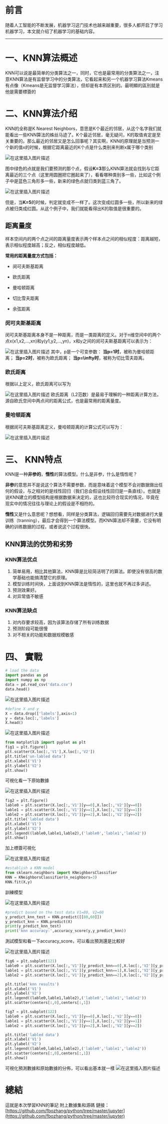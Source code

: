

# 前言
随着人工智能的不断发展，机器学习这门技术也越来越重要，很多人都开启了学习机器学习，本文就介绍了机器学习的基础内容。

---


# 一、KNN算法概述
KNN可以说是最简单的分类算法之一，同时，它也是最常用的分类算法之一，注意KNN算法是有监督学习中的分类算法，它看起来和另一个机器学习算法Kmeans有点像（Kmeans是无监督学习算法），但却是有本质区别的。最明顯的區別就是他是需要標簽的

# 二、KNN算法介绍
KNN的全称是K Nearest Neighbors，意思是K个最近的邻居，从这个名字我们就能看出一些KNN算法的蛛丝马迹了。K个最近邻居，毫无疑问，K的取值肯定是至关重要的。那么最近的邻居又是怎么回事呢？其实啊，KNN的原理就是当预测一个新的值x的时候，根据它距离最近的K个点是什么类别来判断x属于哪个类别

![在这里插入图片描述](https://i-blog.csdnimg.cn/blog_migrate/5919ba4aedace5adc4689cfa09fa3e27.png)


图中绿色的点就是我们要预测的那个点，假设**K=3**那么KNN算法就会找到与它距离最近的三个点（这里用圆圈把它圈起来了），看看哪种类别多一些，比如这个例子中是蓝色三角形多一些，新来的绿色点就归类到蓝三角了。

![在这里插入图片描述](https://i-blog.csdnimg.cn/blog_migrate/a8e21647c6af1357f329a9ed6460923f.png)

但是，当**K=5**的时候，判定就变成不一样了。这次变成红圆多一些，所以新来的绿点被归类成红圆。从这个例子中，我们就能看得出K的取值是很重要的。


## 距离量度
样本空间内的两个点之间的距离量度表示两个样本点之间的相似程度：距离越短，表示相似程度越高；反之，相似程度越低。

**常用的距离量度方式包括：**

 - 闵可夫斯基距离

- 欧氏距离
- 曼哈顿距离
- 切比雪夫距离
- 余弦距离


### 闵可夫斯基距离

闵可夫斯基距离本身不是一种距离，而是一类距离的定义。对于n维空间中的两个点x(x1,x2,…,xn)和y(y1,y2,…,yn)，x和y之间的闵可夫斯基距离可以表示为：

![在这里插入图片描述](https://i-blog.csdnimg.cn/blog_migrate/cf86a650e9257e4a8bf42edbc8619f75.png)
其中，p是一个可变参数：
**当p=1时**，被称为曼哈顿距离；
**当p=2时**，被称为欧氏距离；
**当p=\infty时**，被称为切比雪夫距离。

### 欧氏距离
根据以上定义，欧氏距离可以写为

![在这里插入图片描述](https://i-blog.csdnimg.cn/blog_migrate/79bff283d831762478686d014a0c98a0.png)
 欧氏距离（L2范数）是最易于理解的一种距离计算方法，源自欧氏空间中两点间的距离公式，也是最常用的距离量度。

### 曼哈顿距离
根据闵可夫斯基距离定义，曼哈顿距离的计算公式可以写为：

![在这里插入图片描述](https://i-blog.csdnimg.cn/blog_migrate/133737433e883f7e5855ad5835adb832.png)

# 三、 KNN特点
KNN是一种**非参的**，**惰性**的算法模型。什么是非参，什么是惰性呢？

**非参**的意思并不是说这个算法不需要参数，而是意味着这个模型不会对数据做出任何的假设，与之相对的是线性回归（我们总会假设线性回归是一条直线）。也就是说KNN建立的模型结构是根据数据来决定的，这也比较符合现实的情况，毕竟在现实中的情况往往与理论上的假设是不相符的。

**惰性**又是什么意思呢？想想看，同样是分类算法，逻辑回归需要先对数据进行大量训练（tranning），最后才会得到一个算法模型。而KNN算法却不需要，它没有明确的训练数据的过程，或者说这个过程很快。

## KNN算法的优势和劣势
### KNN算法优点
1. 简单易用，相比其他算法，KNN算是比较简洁明了的算法。即使没有很高的数学基础也能搞清楚它的原理。
3. 模型训练时间快，上面说到KNN算法是惰性的，这里也就不再过多讲述。
4. 预测效果好。
5. 对异常值不敏感


### KNN算法缺点
1. 对内存要求较高，因为该算法存储了所有训练数据
2. 预测阶段可能很慢
3. 对不相关的功能和数据规模敏感

# 四、 實戰

```python
# load the data
import pandas as pd
import numpy as np
data = pd.read_csv('data.csv')
data.head()
```

![在这里插入图片描述](https://i-blog.csdnimg.cn/blog_migrate/2f73f65858cc0a7d5e8cdd70ba161507.png)

```python
#define X and y
X = data.drop(['labels'],axis=1)
y = data.loc[:,'labels']
X.head()
```
![在这里插入图片描述](https://i-blog.csdnimg.cn/blog_migrate/2da2f7c088c9319dc0db8d778da6d717.png)

```python
from matplotlib import pyplot as plt
fig1 = plt.figure()
plt.scatter(X.loc[:,'V1'],X.loc[:,'V2'])
plt.title('un-labled data')
plt.xlabel('V1')
plt.ylabel('V2')
plt.show()
```
可視化看一下原始數據

![在这里插入图片描述](https://i-blog.csdnimg.cn/blog_migrate/9893dc04937c19fc76e2bf9e49c44f5f.png)


```python
fig2 = plt.figure()
lable0 = plt.scatter(X.loc[:,'V1'][y==0],X.loc[:,'V2'][y==0])
lable1 = plt.scatter(X.loc[:,'V1'][y==1],X.loc[:,'V2'][y==1])
lable2 = plt.scatter(X.loc[:,'V1'][y==2],X.loc[:,'V2'][y==2])
plt.title('labled data')
plt.xlabel('V1')
plt.ylabel('V2')
plt.legend((lable0,lable1,lable2),('lable0','lable1','lable2'))
plt.show()
```
加上標簽可視化

![在这里插入图片描述](https://i-blog.csdnimg.cn/blog_migrate/6aaff16b1637d99269f120c868a71a08.png)


```python
#establish a KNN model
from sklearn.neighbors import KNeighborsClassifier
KNN = KNeighborsClassifier(n_neighbors=3)
KNN.fit(X,y)
```
訓練模型

![在这里插入图片描述](https://i-blog.csdnimg.cn/blog_migrate/5f3b9cf8eb415846f6a44ed9fb0d499f.png)

```python
#predict based on the test data V1=80, V2=60
y_predict_knn_test = KNN.predict([[80,60]])
y_predict_knn = KNN.predict(X)
print(y_predict_knn_test)
print('knn accuracy:',accuracy_score(y,y_predict_knn))
```
測試模型和看一下accuracy_score，可以看出預測還是比較好

![在这里插入图片描述](https://i-blog.csdnimg.cn/blog_migrate/ed1051d38b7144fa13b6253a26edd700.png)

```python
fig6 = plt.subplot(121)
lable0 = plt.scatter(X.loc[:,'V1'][y_predict_knn==0],X.loc[:,'V2'][y_predict_knn==0])
lable1 = plt.scatter(X.loc[:,'V1'][y_predict_knn==1],X.loc[:,'V2'][y_predict_knn==1])
lable2 = plt.scatter(X.loc[:,'V1'][y_predict_knn==2],X.loc[:,'V2'][y_predict_knn==2])

plt.title('knn results')
plt.xlabel('V1')
plt.ylabel('V2')
plt.legend((lable0,lable1,lable2),('lable0','lable1','lable2'))
plt.scatter(centers[:,0],centers[:,1])

fig7 = plt.subplot(122)
lable0 = plt.scatter(X.loc[:,'V1'][y==0],X.loc[:,'V2'][y==0])
lable1 = plt.scatter(X.loc[:,'V1'][y==1],X.loc[:,'V2'][y==1])
lable2 = plt.scatter(X.loc[:,'V1'][y==2],X.loc[:,'V2'][y==2])

plt.title('labled data')
plt.xlabel('V1')
plt.ylabel('V2')
plt.legend((lable0,lable1,lable2),('lable0','lable1','lable2'))
plt.scatter(centers[:,0],centers[:,1])
plt.show()
```
可視化預測數據和原始數據的分佈，可以看出基本就一樣
![在这里插入图片描述](https://i-blog.csdnimg.cn/blog_migrate/7bd671659229512c38277f034273ba12.png)

# 總結
這就是本次學習KNN的筆記
附上數據集和源碼
鏈接：[https://github.com/fbozhang/python/tree/master/jupyter](https://github.com/fbozhang/python/tree/master/jupyter)













